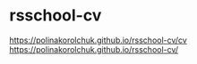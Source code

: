 # rsschool-cv
https://polinakorolchuk.github.io/rsschool-cv/cv
https://polinakorolchuk.github.io/rsschool-cv/
